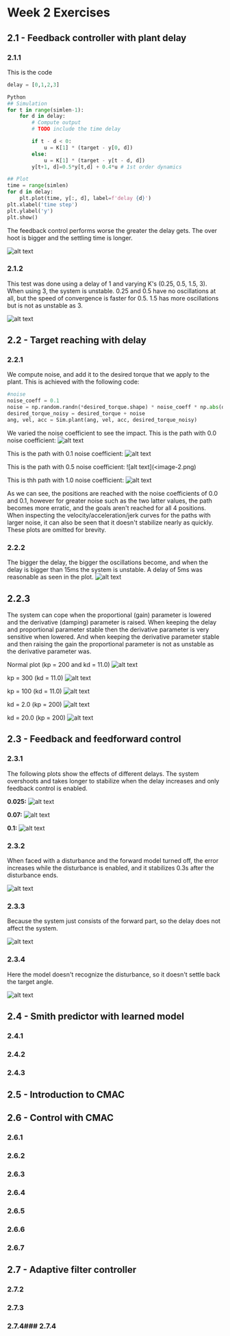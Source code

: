 # Week 2 Exercises

## 2.1 - Feedback controller with plant delay

### 2.1.1

This is the code

```python
delay = [0,1,2,3]

Python
## Simulation
for t in range(simlen-1):
    for d in delay:
        # Compute output
        # TODO include the time delay

        if t - d < 0:
            u = K[1] * (target - y[0, d])
        else:
            u = K[1] * (target - y[t - d, d])
        y[t+1, d]=0.5*y[t,d] + 0.4*u # 1st order dynamics

## Plot
time = range(simlen)
for d in delay:
    plt.plot(time, y[:, d], label=f'delay {d}')
plt.xlabel('time step')
plt.ylabel('y')
plt.show()
```

The feedback control performs worse the greater the delay gets. The over
hoot is bigger and the settling time is longer.

![alt text](Figure_2_1_1.png)

### 2.1.2

This test was done using a delay of 1 and varying K's (0.25, 0.5, 1.5, 3). When using 3, the system is unstable. 0.25 and 0.5 have no oscillations at all, but the speed of convergence is faster for 0.5. 1.5 has more oscillations but is not as unstable as 3.

![alt text](Figure_2_1_2.png)

## 2.2 - Target reaching with delay

### 2.2.1
We compute noise, and add it to the desired torque that we apply to the plant. This is achieved with the following code:

```python
#noise
noise_coeff = 0.1
noise = np.random.randn(*desired_torque.shape) * noise_coeff * np.abs(desired_torque)
desired_torque_noisy = desired_torque + noise
ang, vel, acc = Sim.plant(ang, vel, acc, desired_torque_noisy)
```

We varied the noise coefficient to see the impact. 
This is the path with 0.0 noise coefficient:
![alt text](image.png)

This is the path with 0.1 noise coefficient:
![alt text](image-1.png)

This is the path with 0.5 noise coefficient:
![alt text](<image-2.png)

This is thh path with 1.0 noise coefficient:
![alt text](image-3.png)


As we can see, the positions are reached with the noise coefficients of 0.0 and 0.1, however for greater noise such as the two latter values, the path becomes more erratic, and the goals aren't reached for all 4 positions. When inspecting the velocity/acceleration/jerk curves for the paths with larger noise, it can also be seen that it doesn't stabilize nearly as quickly. These plots are omitted for brevity. 

### 2.2.2

The bigger the delay, the bigger the oscillations become, and when the delay is bigger than 15ms the system is unstable. A delay of 5ms was reasonable as seen in the plot.
![alt text](Figure_2_2_2.png)
 
## 2.2.3
The system can cope when the proportional (gain) parameter is lowered and the derivative (damping) parameter is raised. When keeping the delay and proportional parameter stable then the derivative parameter is very sensitive when lowered. And when keeping the derivative parameter stable and then raising the gain the proportional parameter is not as unstable as the derivative parameter was.

Normal plot (kp = 200 and kd = 11.0)
![alt text](Normal_2_2_3.png)

kp = 300 (kd = 11.0)
![alt text](kp_300_2_2_3.png)

kp = 100 (kd = 11.0)
![alt text](kp_100_2_2_3.png)

kd = 2.0 (kp = 200)
![alt text](kd_2_2_2_3.png)

kd = 20.0 (kp = 200)
![alt text](kd_20_2_2_3.png)

## 2.3 - Feedback and feedforward control

### 2.3.1
The following plots show the effects of different delays. The system overshoots and takes longer to stabilize when the delay increases and only feedback control is enabled.

**0.025:**
![alt text](Figure_2_3_1_1.png)

**0.07:**
![alt text](image-4.png)

**0.1:**
![alt text](Figure_2_3_1.png)

### 2.3.2

When faced with a disturbance and the forward model turned off, the error increases while the disturbance is enabled, and it stabilizes 0.3s after the disturbance ends.

![alt text](Figure_2_3_2.png)

### 2.3.3

Because the system just consists of the forward part, so the delay does not affect the system.

![alt text](Figure_2_3_3.png)

### 2.3.4

Here the model doesn't recognize the disturbance, so it doesn't settle back the target angle.

![alt text](Figure_2_3_4.png)

## 2.4 - Smith predictor with learned model

### 2.4.1

### 2.4.2

### 2.4.3

## 2.5 - Introduction to CMAC

## 2.6 - Control with CMAC

### 2.6.1

### 2.6.2

### 2.6.3

### 2.6.4

### 2.6.5

### 2.6.6

### 2.6.7

## 2.7 - Adaptive filter controller

### 2.7.2

### 2.7.3

### 2.7.4### 2.7.4